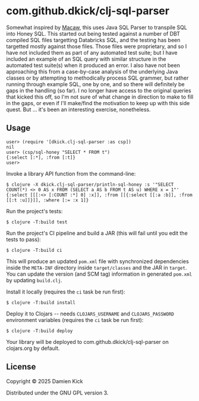 # com.github.dkick/clj-sql-parser

Somewhat inspired by [Macaw](https://github.com/metabase/macaw), this
uses Java SQL Parser to transpile SQL into Honey SQL. This started out
being tested against a number of DBT compiled SQL files targetting
Databricks SQL, and the testing has been targetted mostly against
those files. Those files were proprietary, and so I have not included
them as part of any automated test suite; but I have included an
example of an SQL query with similar structure in the automated test
suite(s) when it produced an error. I also have not been approaching
this from a case-by-case analysis of the underlying Java classes or by
attempting to methodically process SQL grammer, but rather running
through example SQL, one by one, and so there will definitely be gaps
in the handling (so far). I no longer have access to the original
queries that kicked this off, so I'm not sure of what change in
direction to make to fill in the gaps, or even if I'll make/find the
motivation to keep up with this side quest. But ... it's been an
interesting exercise, nonetheless.

## Usage

    user> (require '[dkick.clj-sql-parser :as csp])
    nil
    user> (csp/sql-honey "SELECT * FROM t")
    {:select [:*], :from [:t]}
    user> 

Invoke a library API function from the command-line:

    $ clojure -X dkick.clj-sql-parser/println-sql-honey :s '"SELECT COUNT(*) <> 0 AS x FROM (SELECT a AS b FROM t AS u) WHERE x = 1"'
    {:select [[[:<> [:COUNT :*] 0] :x]], :from [[{:select [[:a :b]], :from [[:t :u]]}]], :where [:= :x 1]}

Run the project's tests:

    $ clojure -T:build test

Run the project's CI pipeline and build a JAR (this will fail until you edit the tests to pass):

    $ clojure -T:build ci

This will produce an updated `pom.xml` file with synchronized dependencies inside the `META-INF`
directory inside `target/classes` and the JAR in `target`. You can update the version (and SCM tag)
information in generated `pom.xml` by updating `build.clj`.

Install it locally (requires the `ci` task be run first):

    $ clojure -T:build install

Deploy it to Clojars -- needs `CLOJARS_USERNAME` and `CLOJARS_PASSWORD` environment
variables (requires the `ci` task be run first):

    $ clojure -T:build deploy

Your library will be deployed to com.github.dkick/clj-sql-parser on clojars.org by default.

## License

Copyright © 2025 Damien Kick

Distributed under the GNU GPL version 3.
